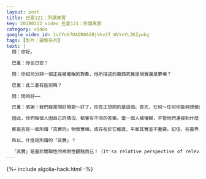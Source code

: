 ```yaml
---
layout: post
title: 巴夏121：所謂真實
key: 20180112_video_巴夏121：所謂真實
category: video
google_video_id: 1vCYnX7UAER0AIBjVkv2T_WVYxYLZKZywkg
tags: [影片｜編號系列]
text: |
  問：你好。

  巴夏：你也日安！

  問：你如何分辨一個正在被催眠的對象，他所描述的東西究竟是現實還是夢境？

  巴夏：此二者有區別嗎？

  問：問的好⋯⋯

  巴夏：感謝！我們經常問好問題～好了，你真正想問的是這個。首先，任何～任何你能夠想像的事物，都是以某種方式存在的現實。問題並不是，它是否真實，而是它是否與你的現實相關（relevant）（與你靈魂層面選擇的物質實相體驗主題相關）因為某事某物可以是真實，但卻無關於你和你的現實的。說清楚沒？這才是你真正在問的。「這個體驗，有多深程度的傾向，關聯於我的個體現實？」這才是問題所在。

  因此，你們每個人因自己的情況，都會有不同的答案。當一個人被催眠，不管他們連接到什麼，都可以是一個真的體驗現實。但如果那與你之間並無相關性，那麼這個角度上，對你也就可以是一場夢。對吧？所以你需要去決定那些信息與你之間的關聯是如何的。然後以與你自己的人生相關的任何方式去運用該信息。

  那是否是一個所謂「真實的」物質實相，或存在於它維度，平面其實並不重要。記住，在靈界，精神界，你可以說一切都是非物質的。然而，那裡的人卻可以用意念創造瞬間創造出一個現實，感覺上去比你們對物質現實的實感更強烈。

  所以，什麼是所謂的「真實」？

  「真實」是基於關聯性的相對性觀點而已！（It'sa relative perspective of relevance!）
---
```


{%- include algolia-hack.html -%}
